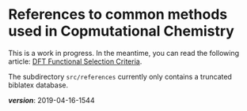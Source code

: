 # References to common methods used in Copmutational Chemistry

This is a work in progress. In the meantime, you can read the following article:
[DFT Functional Selection Criteria](https://chemistry.stackexchange.com/a/27418/4945).

The subdirectory `src/references` currently only contains a truncated biblatex database.


___version___: 2019-04-16-1544
